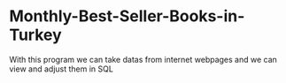 # Monthly-Best-Seller-Books-in-Turkey
With this program we can take datas from internet webpages and we can view and adjust them in SQL
